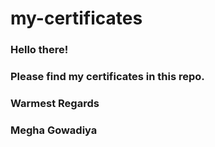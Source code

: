 # my-certificates

### Hello there!

### Please find my certificates in this repo. 

### Warmest Regards
### Megha Gowadiya
